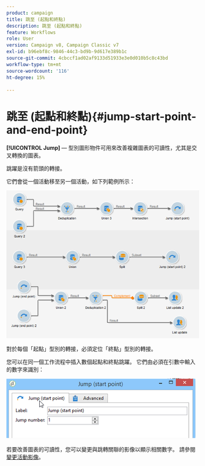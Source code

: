```yaml
---
product: campaign
title: 跳至 (起點和終點)
description: 跳至 (起點和終點)
feature: Workflows
role: User
version: Campaign v8, Campaign Classic v7
exl-id: b96ebf8c-9846-44c3-bd9b-9d617e389b1c
source-git-commit: 4cbccf1ad02af9133d51933e3e0d010b5c8c43bd
workflow-type: tm+mt
source-wordcount: '116'
ht-degree: 15%

---
```


# 跳至 (起點和終點){#jump-start-point-and-end-point}



**[!UICONTROL Jump]** — 型別圖形物件可用來改善複雜圖表的可讀性，尤其是交叉轉換的圖表。

跳躍是沒有箭頭的轉接。

它們會從一個活動移至另一個活動，如下列範例所示：

![](assets/s_user_segmentation_jump_sample.png)

對於每個「起點」型別的轉接，必須定位「終點」型別的轉接。

您可以在同一個工作流程中插入數個起點和終點跳躍。 它們由必須在引數中輸入的數字來識別：

![](assets/s_user_segmentation_jump_in.png)

若要改善圖表的可讀性，您可以變更與跳轉關聯的影像以顯示相關數字。 請參閱[變更活動影像](change-activity-images.md)。
